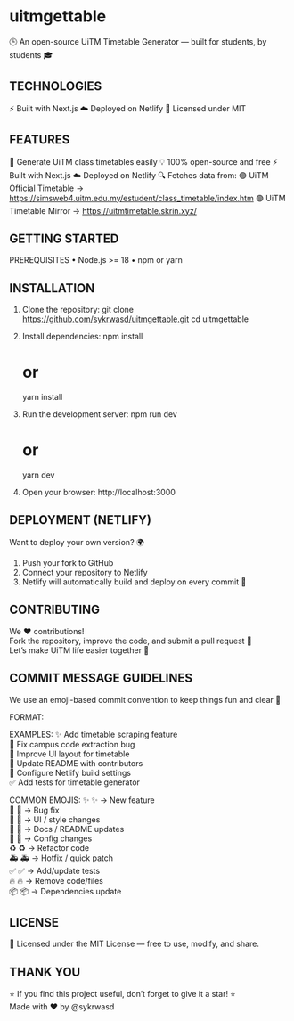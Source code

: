uitmgettable
==============

🕒 An open-source UiTM Timetable Generator — built for students, by students 🎓


TECHNOLOGIES
----------------
⚡ Built with Next.js
☁️ Deployed on Netlify
🪪 Licensed under MIT


FEATURES
--------
🧾 Generate UiTM class timetables easily
💡 100% open-source and free
⚡ Built with Next.js
☁️ Deployed on Netlify
🔍 Fetches data from:
🟣 UiTM Official Timetable → https://simsweb4.uitm.edu.my/estudent/class_timetable/index.htm
🟢 UiTM Timetable Mirror → https://uitmtimetable.skrin.xyz/


GETTING STARTED
---------------
PREREQUISITES
   • Node.js >= 18
   • npm or yarn


INSTALLATION
------------
1. Clone the repository:
   git clone https://github.com/sykrwasd/uitmgettable.git
   cd uitmgettable

2. Install dependencies:
   npm install
   # or
   yarn install

3. Run the development server:
   npm run dev
   # or
   yarn dev

4. Open your browser:
   http://localhost:3000


DEPLOYMENT (NETLIFY)
--------------------
Want to deploy your own version? 🌍

1. Push your fork to GitHub  
2. Connect your repository to Netlify  
3. Netlify will automatically build and deploy on every commit 🚀


CONTRIBUTING
------------
We ❤️ contributions!  
Fork the repository, improve the code, and submit a pull request 🙌  
Let’s make UiTM life easier together 🧠


COMMIT MESSAGE GUIDELINES
-------------------------
We use an emoji-based commit convention to keep things fun and clear 🧩

FORMAT:
   <emoji> <short description>

EXAMPLES:
   ✨ Add timetable scraping feature  
   🐛 Fix campus code extraction bug  
   🎨 Improve UI layout for timetable  
   📝 Update README with contributors  
   🔧 Configure Netlify build settings  
   ✅ Add tests for timetable generator  

COMMON EMOJIS:
   ✨ :sparkles: → New feature  
   🐛 :bug: → Bug fix  
   🎨 :art: → UI / style changes  
   📝 :memo: → Docs / README updates  
   🔧 :wrench: → Config changes  
   ♻️ :recycle: → Refactor code  
   🚑 :ambulance: → Hotfix / quick patch  
   ✅ :white_check_mark: → Add/update tests  
   🔥 :fire: → Remove code/files  
   📦 :package: → Dependencies update  


LICENSE
-------
🪪 Licensed under the MIT License — free to use, modify, and share.


THANK YOU
---------
⭐ If you find this project useful, don’t forget to give it a star! ⭐  
Made with ❤️ by @sykrwasd
